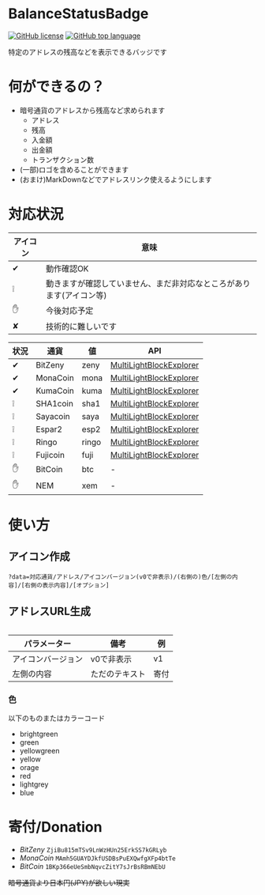 # BalanceStatusBadge
[![GitHub license](https://img.shields.io/github/license/zinntikumugai/BalanceStatusBadge.svg)](https://github.com/zinntikumugai/BalanceStatusBadge/blob/master/LICENSE)
[![GitHub top language](https://img.shields.io/github/languages/top/zinntikumugai/BalanceStatusBadge.svg)](https://github.com/zinntikumugai/BalanceStatusBadge)

特定のアドレスの残高などを表示できるバッジです

# 何ができるの？
- 暗号通貨のアドレスから残高など求められます
    - アドレス
    - 残高
    - 入金額
    - 出金額
    - トランザクション数
- (一部)ロゴを含めることができます
- (おまけ)MarkDownなどでアドレスリンク使えるようにします

# 対応状況
| アイコン | 意味 |
|----|----|
| ✔ | 動作確認OK |
| ❕ | 動きますが確認していません、まだ非対応なところがあります(アイコン等) |
| ✋ | 今後対応予定 |
| ✘ | 技術的に難しいです |

[MLBE]: http://namuyan.dip.jp/MultiLightBlockExplorer/

| 状況 | 通貨 | 値 | API |
|-----|------|----|-----|
| ✔ | BitZeny | zeny | [MultiLightBlockExplorer][MLBE] |
| ✔ | MonaCoin | mona | [MultiLightBlockExplorer][MLBE] |
| ✔ | KumaCoin | kuma | [MultiLightBlockExplorer][MLBE] |
| ❕ | SHA1coin | sha1 | [MultiLightBlockExplorer][MLBE] |
| ❕ | Sayacoin | saya | [MultiLightBlockExplorer][MLBE] |
| ❕ | Espar2 | esp2 | [MultiLightBlockExplorer][MLBE] |
| ❕ | Ringo | ringo | [MultiLightBlockExplorer][MLBE] |
| ❕ | Fujicoin | fuji | [MultiLightBlockExplorer][MLBE] |
| ✋ | BitCoin | btc | - |
| ✋ | NEM | xem | - |

# 使い方
## アイコン作成
```
?data=対応通貨/アドレス/アイコンバージョン(v0で非表示)/(右側の)色/[左側の内容]/[右側の表示内容]/[オプション]
```

## アドレスURL生成
```

```
| パラメーター | 備考 | 例 |
|---|---|---|
| アイコンバージョン | v0で非表示 | v1 |
| 左側の内容 | ただのテキスト | 寄付 |

### 色
以下のものまたはカラーコード
- brightgreen
- green
- yellowgreen
- yellow
- orage
- red
- lightgrey
- blue

# 寄付/Donation
- _BitZeny_
    `ZjiBu815mTSv9LnWzHUn25ErkSS7kGRLyb`
- _MonaCoin_
    `MAmh5GUAYDJkfUSDBsPuEXQwfgXFp4btTe`
- _BitCoin_
    `1BKp366eUeSmbNqvcZitY7sJrBsRBmNEbU`

~~暗号通貨より日本円(JPY)が欲しい現実~~
